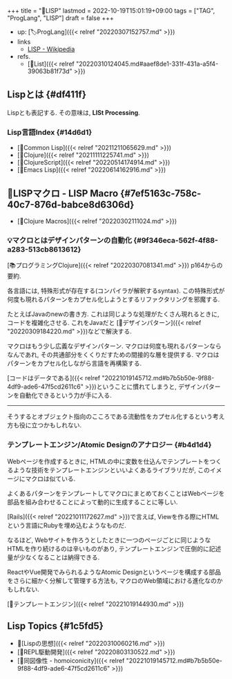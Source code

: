 +++
title = "📝LISP"
lastmod = 2022-10-19T15:01:19+09:00
tags = ["TAG", "ProgLang", "LISP"]
draft = false
+++

-   up: [🏷ProgLang]({{< relref "20220307152757.md" >}})
-   links
    -   [LISP - Wikipedia](https://ja.wikipedia.org/wiki/LISP)
-   refs.
    -   [🔖List]({{< relref "20220310124045.md#aaef8de1-331f-431a-a5f4-39063b81f73d" >}})


## Lispとは {#df411f}

Lispとも表記する. その意味は, **LISt Processing**.


### Lisp言語Index {#14d6d1}

-   [📝Common Lisp]({{< relref "20211211065629.md" >}})
-   [📝Clojure]({{< relref "20211111225741.md" >}})
-   [📝ClojureScript]({{< relref "20220514174914.md" >}})
-   [📝Emacs Lisp]({{< relref "20220614162916.md" >}})


## 📝LISPマクロ - LISP Macro {#7ef5163c-758c-40c7-876d-babce8d6306d}

-   [📝Clojure Macros]({{< relref "20220302111024.md" >}})


### 💡マクロとはデザインパターンの自動化 {#9f346eca-562f-4f88-a283-513cb8613612}

[📚プログラミングClojure]({{< relref "20220307081341.md" >}}) p164からの要約.

各言語には, 特殊形式が存在する(コンパイラが解釈するsyntax). この特殊形式が何度も現れるパターンをカプセル化しようとするリファクタリングを邪魔する.

たとえばJavaのnewの書き方. これは同じような処理がたくさん現れるときに, コードを複雑化させる. これをJavaだと [📝デザインパターン]({{< relref "20220309184220.md" >}})などで解決する.

マクロはもう少し広義なデザインパターン. マクロは何度も現れるパターンならなんであれ, その共通部分をくくりだすための間接的な層を提供する. マクロはパターンをカプセル化しながら言語を再構築する.

[コードはデータである]({{< relref "20221019145712.md#b7b5b50e-9f88-4df9-ade6-47f5cd2611c6" >}})ということに慣れてしまうと, デザインパターンを自動化できるという力が手に入る.

---

そうするとオブジェクト指向のこころである流動性をカプセル化するという考え方も役に立つかもしれない.


### テンプレートエンジン/Atomic Designのアナロジー {#b4d1d4}

Webページを作成するときに, HTMLの中に変数を仕込んでテンプレートをつくるような技術をテンプレートエンジンといいよくあるライブラリだが, このイメージにマクロは似ている.

よくあるパターンをテンプレートしてマクロにまとめておくことはWebページを部品を組み合わせることによって動的に生成することに等しい.

[Rails]({{< relref "20221011172627.md" >}})で言えば, Viewを作る際にHTMLという言語にRubyを埋め込むようなものだ.

なるほど, Webサイトを作ろうとしたときに一つのページごとに同じようなHTMLを作り続けるのは辛いものがあり, テンプレートエンジンで圧倒的に記述量が少なくなることは納得できる.

ReactやVue開発でみられるようなAtomic Designというページを構成する部品をさらに細かく分解して管理する方法も, マクロのWeb領域における進化なのかもしれない.

[🔖テンプレートエンジン]({{< relref "20221019144930.md" >}})


## Lisp Topics {#1c5fd5}

-   📝[Lispの思想]({{< relref "20220310060216.md" >}})
-   [📝REPL駆動開発]({{< relref "20220803130522.md" >}})
-   [📝同図像性 - homoiconicity]({{< relref "20221019145712.md#b7b5b50e-9f88-4df9-ade6-47f5cd2611c6" >}})
